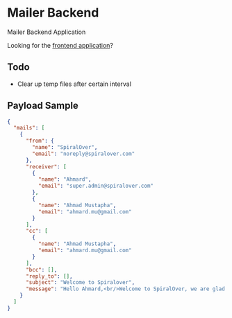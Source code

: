 # Mailer Backend
Mailer Backend Application

Looking for the [frontend application](https://github.com/mailer/mailer-frontend)?

## Todo
- Clear up temp files after certain interval

## Payload Sample
```json
{
  "mails": [
    {
      "from": {
        "name": "SpiralOver",
        "email": "noreply@spiralover.com"
      },
      "receiver": [
        {
          "name": "Ahmard",
          "email": "super.admin@spiralover.com"
        },
        {
          "name": "Ahmad Mustapha",
          "email": "ahmard.mu@gmail.com"
        }
      ],
      "cc": [
        {
          "name": "Ahmad Mustapha",
          "email": "ahmard.mu@gmail.com"
        }
      ],
      "bcc": [],
      "reply_to": [],
      "subject": "Welcome to Spiralover",
      "message": "Hello Ahmard,<br/>Welcome to SpiralOver, we are glad to have you here."
    }
  ]
}
```
